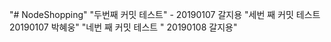 "# NodeShopping" 
"두번째 커밋 테스트" - 20190107 갈지용
"세번 째 커밋 테스트 20190107 박혜웅"
"네번 째 커밋 테스트 " 20190108 갈지용"